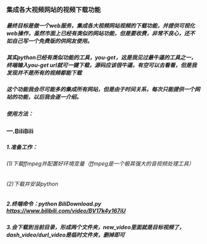 ### 集成各大视频网站的视频下载功能

##### 最终目标是做一个web服务，集成各大视频网站视频的下载功能，并提供可视化web操作，虽然市面上已经有类似的网站功能，但是要收费，非常不良心，还不如自己写一个免费版的供网友使用。
##### 其实python已经有类似功能的工具，you-get，这是我见过最牛逼的工具之一，终端输入you-get url就可一键下载，源码应该很牛逼，有空可以去看看，但是我发现并不是所有的视频都能下载

##### 这个功能我会尽可能多的集成所有网站，但是由于时间关系，每次只能提供一个网站的功能，以后我会逐一介绍。
##### 使用方法：

### 一.BiliBili
#####   1.准备工作：
######   (1)下载ffmpeg并配置好环境变量（ffmpeg是一个极其强大的音视频处理工具）
######   (2)下载并安装python
#####   2.终端命令：python BiliDownload.py https://www.bilibili.com/video/BV17k4y167iU
#####   3.会下载到当前目录，形成两个文件夹，new_video里面就是目标视频了，dash_video/durl_video是临时文件夹，删掉即可
